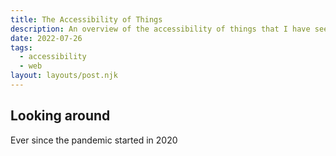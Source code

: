 ```yaml
---
title: The Accessibility of Things
description: An overview of the accessibility of things that I have seen since 2020.
date: 2022-07-26
tags:
  - accessibility
  - web
layout: layouts/post.njk
---
```


## Looking around

Ever since the pandemic started in 2020
